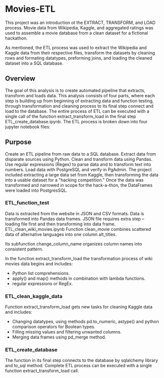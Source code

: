# Movies-ETL

This project was an introduction ot the EXTRACT, TRANSFORM, and LOAD process. Movie data from Wikipedia, Kaggle, and aggregated ratings was used to assemble a movie database from a clean dataset for a fictional hackathon.

As mentioned, the ETL process was used to extract the Wikipedia and Kaggle data from their respective files, transform the datasets by cleaning rows and formating datatypes, preforming joins, and loading the cleaned dataset into a SQL database.

## Overview

The goal of this analysis is to create automated pipeline that extracts, transform and loads data. This analysis consists of four parts, where each step is building up from beginning of extracting data and function testing, through transformation and cleaning process to its final step connect and load to the database. The entire process of ETL can be executed with a single call of the function extract_transform_load in the final step ETL_create_database.ipynb. The ETL process is broken down into four jupyter notebook files:

## Purpose

Create an ETL pipeline from raw data to a SQL database.
Extract data from disparate sources using Python.
Clean and transform data using Pandas.
Use regular expressions (Regex) to parse data and to transform text into numbers.
Load data with PostgreSQL and verify in PgAdmin.
The project included extracting a large data set from Kaggle, then transforming the data into a usable dataset for a "hacking competition." Once the data was transformed and narrowed in scope for the hack-a-thon, the DataFrames were loaded into PostgresSQL.


### ETL_function_test

Data is extracted from the website in JSON and CSV formats.
Data is transformed into Pandas data frames.
JSON file requires extra step – loading file first and then transforming into data frame.
ETL_clean_wiki_movies.ipynb
Function clean_movie combines scattered data of alternative languages into one column alt_titles.

Its subfunction change_column_name organizes column names into consistent pattern.

In the function extract_transform_load the transformation process of wiki movies data begins and includes:
- Python list comprehensions.
- apply() and map() methods in combination with lambda functions.
- regular expressions or RegEx.

### ETL_clean_kaggle_data

Function extract_transform_load gets new tasks for cleaning Kaggle data and includes:
- Changing datatypes, using methods pd.to_numeric, astype() and python comparison operators for Boolean types.
- Filling missing values and filtering unwanted columns.
- Merging data frames using pd_merge method.

### ETL_create_database

The function in its final step connects to the database by sqlalchemy library and to_sql method.
Complete ETL process can be executed with a single function extract_transform_load call.
